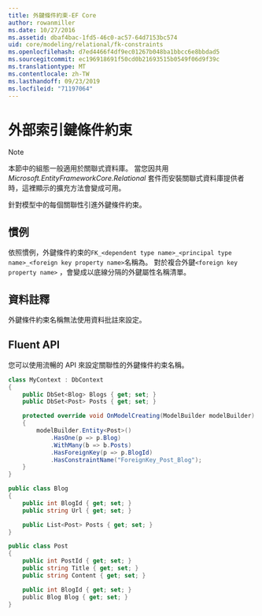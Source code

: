 ```yaml
---
title: 外鍵條件約束-EF Core
author: rowanmiller
ms.date: 10/27/2016
ms.assetid: dbaf4bac-1fd5-46c0-ac57-64d7153bc574
uid: core/modeling/relational/fk-constraints
ms.openlocfilehash: d7ed4466f4df9ec01267b048ba1bbcc6e8bbdad5
ms.sourcegitcommit: ec196918691f50cd0b21693515b0549f06d9f39c
ms.translationtype: MT
ms.contentlocale: zh-TW
ms.lasthandoff: 09/23/2019
ms.locfileid: "71197064"
---
```

# <a name="foreign-key-constraints"></a>外部索引鍵條件約束

> [!NOTE]  
> 本節中的組態一般適用於關聯式資料庫。 當您因共用 *Microsoft.EntityFrameworkCore.Relational* 套件而安裝關聯式資料庫提供者時，這裡顯示的擴充方法會變成可用。

針對模型中的每個關聯性引進外鍵條件約束。

## <a name="conventions"></a>慣例

依照慣例，外鍵條件約束的`FK_<dependent type name>_<principal type name>_<foreign key property name>`名稱為。 對於複合外鍵`<foreign key property name>` ，會變成以底線分隔的外鍵屬性名稱清單。

## <a name="data-annotations"></a>資料註釋

外鍵條件約束名稱無法使用資料批註來設定。

## <a name="fluent-api"></a>Fluent API

您可以使用流暢的 API 來設定關聯性的外鍵條件約束名稱。

<!-- [!code-csharp[Main](samples/core/relational/Modeling/FluentAPI/Relational/RelationshipConstraintName.cs?highlight=12)] -->
``` csharp
class MyContext : DbContext
{
    public DbSet<Blog> Blogs { get; set; }
    public DbSet<Post> Posts { get; set; }

    protected override void OnModelCreating(ModelBuilder modelBuilder)
    {
        modelBuilder.Entity<Post>()
            .HasOne(p => p.Blog)
            .WithMany(b => b.Posts)
            .HasForeignKey(p => p.BlogId)
            .HasConstraintName("ForeignKey_Post_Blog");
    }
}

public class Blog
{
    public int BlogId { get; set; }
    public string Url { get; set; }

    public List<Post> Posts { get; set; }
}

public class Post
{
    public int PostId { get; set; }
    public string Title { get; set; }
    public string Content { get; set; }

    public int BlogId { get; set; }
    public Blog Blog { get; set; }
}
```
